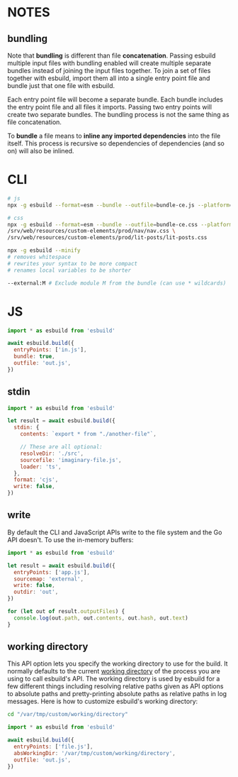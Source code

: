 # NOTES

## bundling

Note that **bundling** is different than file **concatenation**. Passing esbuild multiple input files with bundling enabled will create multiple separate bundles instead of joining the input files together. To join a set of files together with esbuild, import them all into a single entry point file and bundle just that one file with esbuild.

Each entry point file will become a separate bundle. Each bundle  includes the entry point file and all files it imports. Passing two  entry points will create two separate bundles. The bundling process is  not the same thing as file concatenation.

To **bundle** a file means to **inline any imported dependencies** into the file  itself. This process is recursive so dependencies of dependencies (and  so on) will also be inlined.

# CLI

```sh
# js
npx -g esbuild --format=esm --bundle --outfile=bundle-ce.js --platform=browser import-cs.js

# css
npx -g esbuild --format=esm --bundle --outfile=bundle-ce.css --platform=browser \ 
/srv/web/resources/custom-elements/prod/nav/nav.css \
/srv/web/resources/custom-elements/prod/lit-posts/lit-posts.css
```

```sh
npx -g esbuild --minify
# removes whitespace
# rewrites your syntax to be more compact
# renames local variables to be shorter

--external:M # Exclude module M from the bundle (can use * wildcards)
```

# JS

```js
import * as esbuild from 'esbuild'

await esbuild.build({
  entryPoints: ['in.js'],
  bundle: true,
  outfile: 'out.js',
})
```

## stdin

```js
import * as esbuild from 'esbuild'

let result = await esbuild.build({
  stdin: {
    contents: `export * from "./another-file"`,

    // These are all optional:
    resolveDir: './src',
    sourcefile: 'imaginary-file.js',
    loader: 'ts',
  },
  format: 'cjs',
  write: false,
})
```

## write

By default the CLI and JavaScript APIs write to the file system and the Go API doesn't. To use the in-memory buffers:

```js
import * as esbuild from 'esbuild'

let result = await esbuild.build({
  entryPoints: ['app.js'],
  sourcemap: 'external',
  write: false,
  outdir: 'out',
})

for (let out of result.outputFiles) {
  console.log(out.path, out.contents, out.hash, out.text)
}
```

## working directory

This API option lets you specify the working directory to use for the build. It normally defaults to the current [working directory](https://en.wikipedia.org/wiki/Working_directory) of the process you are using to call esbuild's API. The working  directory is used by esbuild for a few different things including  resolving relative paths given as API options to absolute paths and  pretty-printing absolute paths as relative paths in log messages. Here  is how to customize esbuild's working directory:

```sh
cd "/var/tmp/custom/working/directory"
```

```js
import * as esbuild from 'esbuild'

await esbuild.build({
  entryPoints: ['file.js'],
  absWorkingDir: '/var/tmp/custom/working/directory',
  outfile: 'out.js',
})
```
